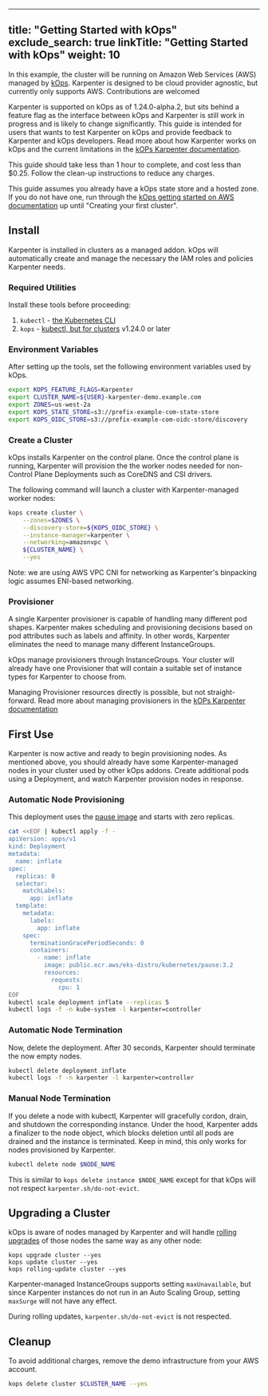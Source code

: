 
---
title: "Getting Started with kOps"
exclude_search: true
linkTitle: "Getting Started with kOps"
weight: 10
---

In this example, the cluster will be running on Amazon Web Services (AWS) managed by [kOps](https://kops.sigs.k8s.io/).
Karpenter is designed to be cloud provider agnostic, but currently only supports AWS. Contributions are welcomed

Karpenter is supported on kOps as of 1.24.0-alpha.2, but sits behind a feature flag as the interface between kOps and Karpenter is
still work in progress and is likely to change significantly. This guide is intended for users that wants to test Karpenter on kOps and provide feedback to Karpenter and kOps developers.
Read more about how Karpenter works on kOps and the current limitations in the [kOPs Karpenter documentation](https://kops.sigs.k8s.io/operations/karpenter/).

This guide should take less than 1 hour to complete, and cost less than $0.25.
Follow the clean-up instructions to reduce any charges.

This guide assumes you already have a kOps state store and a hosted zone. If you do not have one,
run through the [kOps getting started on AWS documentation](https://kops.sigs.k8s.io/getting_started/aws/) up until "Creating your first cluster".

## Install

Karpenter is installed in clusters as a managed addon. kOps will automatically create 
and manage the necessary the IAM roles and policies Karpenter needs.

### Required Utilities

Install these tools before proceeding:

1. `kubectl` - [the Kubernetes CLI](https://kubernetes.io/docs/tasks/tools/install-kubectl-linux/)
2. `kops` - [kubectl, but for clusters](https://kops.sigs.k8s.io/getting_started/install/) v1.24.0 or later

### Environment Variables

After setting up the tools, set the following environment variables used by kOps.

```bash
export KOPS_FEATURE_FLAGS=Karpenter
export CLUSTER_NAME=${USER}-karpenter-demo.example.com
export ZONES=us-west-2a
export KOPS_STATE_STORE=s3://prefix-example-com-state-store
export KOPS_OIDC_STORE=s3://prefix-example-com-oidc-store/discovery
```

### Create a Cluster

kOps installs Karpenter on the control plane. Once the control plane is running, Karpenter will provision the
the worker nodes needed for non-Control Plane Deployments such as CoreDNS and CSI drivers.

The following command will launch a cluster with Karpenter-managed worker nodes:

```bash
kops create cluster \
    --zones=$ZONES \
    --discovery-store=${KOPS_OIDC_STORE} \
    --instance-manager=karpenter \
    --networking=amazonvpc \
    ${CLUSTER_NAME} \
    --yes
```

Note: we are using AWS VPC CNI for networking as Karpenter's binpacking logic assumes ENI-based networking.

### Provisioner

A single Karpenter provisioner is capable of handling many different pod
shapes. Karpenter makes scheduling and provisioning decisions based on pod
attributes such as labels and affinity. In other words, Karpenter eliminates
the need to manage many different InstanceGroups.

kOps manage provisioners through InstanceGroups. Your cluster will already have
one Provisioner that will contain a suitable set of instance types for Karpenter to
choose from.

Managing Provisioner resources directly is possible, but not straight-forward. Read
more about managing provisioners in the [kOPs Karpenter documentation](https://kops.sigs.k8s.io/operations/karpenter/)

## First Use

Karpenter is now active and ready to begin provisioning nodes.
As mentioned above, you should already have some Karpenter-managed nodes in your cluster used by
other kOps addons. Create additional pods using a Deployment, and watch Karpenter provision nodes in response.

### Automatic Node Provisioning

This deployment uses the [pause image](https://www.ianlewis.org/en/almighty-pause-container) and starts with zero replicas.

```bash
cat <<EOF | kubectl apply -f -
apiVersion: apps/v1
kind: Deployment
metadata:
  name: inflate
spec:
  replicas: 0
  selector:
    matchLabels:
      app: inflate
  template:
    metadata:
      labels:
        app: inflate
    spec:
      terminationGracePeriodSeconds: 0
      containers:
        - name: inflate
          image: public.ecr.aws/eks-distro/kubernetes/pause:3.2
          resources:
            requests:
              cpu: 1
EOF
kubectl scale deployment inflate --replicas 5
kubectl logs -f -n kube-system -l karpenter=controller
```

### Automatic Node Termination

Now, delete the deployment. After 30 seconds,
Karpenter should terminate the now empty nodes.

```bash
kubectl delete deployment inflate
kubectl logs -f -n karpenter -l karpenter=controller 
```

### Manual Node Termination

If you delete a node with kubectl, Karpenter will gracefully cordon, drain,
and shutdown the corresponding instance. Under the hood, Karpenter adds a
finalizer to the node object, which blocks deletion until all pods are
drained and the instance is terminated. Keep in mind, this only works for
nodes provisioned by Karpenter.

```bash
kubectl delete node $NODE_NAME
```

This is similar to `kops delete instance $NODE_NAME` except for that kOps will not respect
`karpenter.sh/do-not-evict`.

## Upgrading a Cluster

kOps is aware of nodes managed by Karpenter and will handle [rolling upgrades](https://kops.sigs.k8s.io/operations/rolling-update/) of those nodes the same way as any other node:

```
kops upgrade cluster --yes
kops update cluster --yes
kops rolling-update cluster --yes
```

Karpenter-managed InstanceGroups supports setting `maxUnavailable`, but since Karpenter instances do not run in an Auto Scaling Group, setting `maxSurge` will not have any effect.

During rolling updates, `karpenter.sh/do-not-evict` is not respected.

## Cleanup

To avoid additional charges, remove the demo infrastructure from your AWS account.

```bash
kops delete cluster $CLUSTER_NAME --yes
```